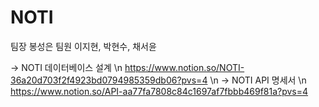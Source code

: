 # NOTI

팀장 봉성은
팀원 이지현, 박현수, 채서윤

-> NOTI 데이터베이스 설계 \n
 https://www.notion.so/NOTI-36a20d703f2f4923bd0794985359db06?pvs=4 \n
-> NOTI API 명세서 \n
 https://www.notion.so/API-aa77fa7808c84c1697af7fbbb469f81a?pvs=4
